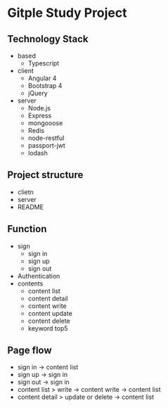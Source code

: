 # Gitple Study Project

## Technology Stack
 - based
   - Typescript
 - client
   - Angular 4
   - Bootstrap 4
   - jQuery
 - server
   - Node.js
   - Express
   - mongooose
   - Redis
   - node-restful
   - passport-jwt
   - lodash

## Project structure
 - clietn
 - server
 - README

## Function
 - sign
   - sign in
   - sign up
   - sign out
 - Authentication
 - contents
   - content list
   - content detail
   - content write
   - content update
   - content delete
   - keyword top5

## Page flow
- sign in -> content list
- sign up -> sign in
- sign out -> sign in
- content list > write -> content write -> content list
- content detail > update or delete -> content list



